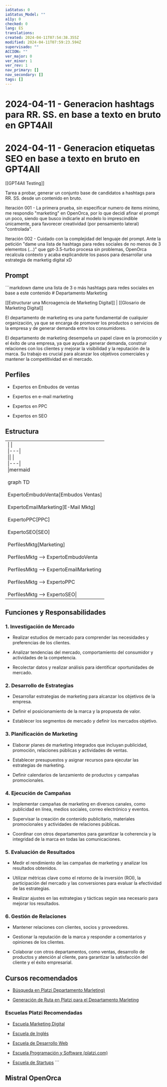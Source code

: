 ```yaml
---
iaStatus: 0
iaStatus_Model: ""
a11y: 0
checked: 0
lang: ES
translations: 
created: 2024-04-11T07:54:38.355Z
modified: 2024-04-11T07:59:23.594Z
supervisado: ""
ACCION: ""
ver_major: 0
ver_minor: 1
ver_rev: 1
nav_primary: []
nav_secondary: []
tags: []
---
```

# 2024-04-11 - Generacion hashtags para RR. SS. en base a texto en bruto en GPT4All

# 2024-04-11 - Generacion etiquetas SEO en base a texto en bruto en GPT4All

[[GPT4All Testing]]

Tarea a probar, generar un conjunto base de candidatos a hashtags para RR. SS. desde un contenido en bruto.

Iteración 001 - La primera prueba, sin especificar numero de items minimo, me respondio "marketing"  en OpenOrca, por lo que decidí afinar el prompt un poco, siendo que busco indicarle al modelo lo imprescindible únicamente, para favorecer creatividad (por pensamiento lateral) "controlada".

Iteración 002 - Cuidado con la complejidad del lenguaje del prompt. Ante la petición "dame una lista de hashtags para redes sociales de no menos de 3 elementos (...)" que gpt-3.5-turbo procesa sin problemas, OpenOrca recalcula contexto y acaba explicandote los pasos para desarrollar una estrategia de marketig digital xD

## Prompt

´´´markdown
﻿﻿dame una lista de 3 o más hashtags para redes sociales  en base a este contenido # Departamento Marketing

  

[[Estructurar una Microagencia de Marketing Digital]] | [[Glosario de Marketing Digital]]

  

El departamento de marketing es una parte fundamental de cualquier organización, ya que se encarga de promover los productos o servicios de la empresa y de generar demanda entre los consumidores.

  

El departamento de marketing desempeña un papel clave en la promoción y el éxito de una empresa, ya que ayuda a generar demanda, construir relaciones con los clientes y mejorar la visibilidad y la reputación de la marca. Su trabajo es crucial para alcanzar los objetivos comerciales y mantener la competitividad en el mercado.

  

## Perfiles

  

* Expertos en Embudos de ventas

* Expertos en e-mail marketing

* Expertos en PPC

* Expertos en SEO

  

## Estructura

  

  

|   |
|---|
|\|   \|<br>\|---\|<br>\|\\|   \\|<br>\\|---\\|<br>\\|mermaid<br><br>graph TD<br><br>ExpertoEmbudoVenta[Embudos Ventas]<br><br>ExpertoEmailMarketing[E-Mail Mktg]<br><br>ExpertoPPC[PPC]<br><br>ExpertoSEO[SEO]<br><br>PerfilesMktg[Marketing]<br><br>PerfilesMktg --> ExpertoEmbudoVenta<br><br>PerfilesMktg --> ExpertoEmailMarketing<br><br>PerfilesMktg --> ExpertoPPC<br><br>PerfilesMktg --> ExpertoSEO\\||

  

## Funciones y Responsabilidades

  

### 1. Investigación de Mercado

- Realizar estudios de mercado para comprender las necesidades y preferencias de los clientes.

- Analizar tendencias del mercado, comportamiento del consumidor y actividades de la competencia.

- Recolectar datos y realizar análisis para identificar oportunidades de mercado.

  

### 2. Desarrollo de Estrategias

- Desarrollar estrategias de marketing para alcanzar los objetivos de la empresa.

- Definir el posicionamiento de la marca y la propuesta de valor.

- Establecer los segmentos de mercado y definir los mercados objetivo.

  

### 3. Planificación de Marketing

- Elaborar planes de marketing integrados que incluyan publicidad, promoción, relaciones públicas y actividades de ventas.

- Establecer presupuestos y asignar recursos para ejecutar las estrategias de marketing.

- Definir calendarios de lanzamiento de productos y campañas promocionales.

  

### 4. Ejecución de Campañas

- Implementar campañas de marketing en diversos canales, como publicidad en línea, medios sociales, correo electrónico y eventos.

- Supervisar la creación de contenido publicitario, materiales promocionales y actividades de relaciones públicas.

- Coordinar con otros departamentos para garantizar la coherencia y la integridad de la marca en todas las comunicaciones.

  

### 5. Evaluación de Resultados

- Medir el rendimiento de las campañas de marketing y analizar los resultados obtenidos.

- Utilizar métricas clave como el retorno de la inversión (ROI), la participación del mercado y las conversiones para evaluar la efectividad de las estrategias.

- Realizar ajustes en las estrategias y tácticas según sea necesario para mejorar los resultados.

  

### 6. Gestión de Relaciones

- Mantener relaciones con clientes, socios y proveedores.

- Gestionar la reputación de la marca y responder a comentarios y opiniones de los clientes.

- Colaborar con otros departamentos, como ventas, desarrollo de productos y atención al cliente, para garantizar la satisfacción del cliente y el éxito empresarial.

  

## Cursos recomendados

  

* [Búsqueda en Platzi Departamento Marleting)](https://platzi.com/buscar/?search=Marketing)

* [Generación de Ruta en Platzi para el Departamento Marleting](https://platzi.com/buscar/?search=dame%20una%20ruta%20para%20formarme%20en%20el%20marketing)

  

### Escuelas Platzi Recomendadas

  

* [Escuela Marketing Digital](https://platzi.com/escuela/marketing/)

* [Escuela de Inglés](https://platzi.com/escuela/ingles/)

* [Escuela de Desarrollo Web](https://platzi.com/escuela/web/)

* [Escuela Programación y Software (platzi.com)](https://platzi.com/escuela/programacion-software/)

* [Escuela de Startups](https://platzi.com/escuela/startups/)
´´´

## Mistral OpenOrca

